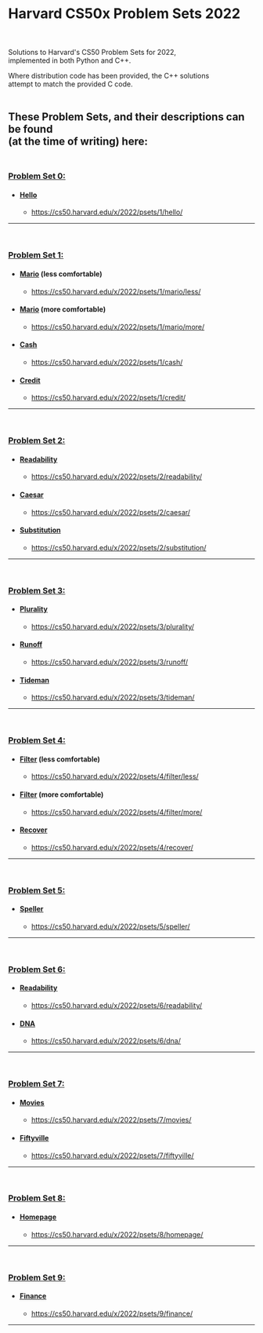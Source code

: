 # Harvard CS50x Problem Sets 2022 <br><br>

Solutions to Harvard's CS50 Problem Sets for 2022,<br>
implemented in both Python and C++.<br>

Where distribution code has been provided, the C++ solutions<br>
attempt to match the provided C code.<br><br>

These Problem Sets, and their descriptions can be found<br>
(at the time of writing) here: <br><br>
---

### <u>**Problem Set 0:**</u><br>
* #### <u>Hello</u><br>
    * <https://cs50.harvard.edu/x/2022/psets/1/hello/> 
      <br>
---
<br>

### <u>**Problem Set 1:**</u><br>
* #### <u>Mario</u> (less comfortable)<br>
    * <https://cs50.harvard.edu/x/2022/psets/1/mario/less/>
      <br>
* #### <u>Mario</u> (more comfortable)<br>
    * <https://cs50.harvard.edu/x/2022/psets/1/mario/more/> 
      <br>
* #### <u>Cash</u><br>
    * <https://cs50.harvard.edu/x/2022/psets/1/cash/> 
      <br>
* #### <u>Credit</u><br>
    * <https://cs50.harvard.edu/x/2022/psets/1/credit/> 
      <br>
---
<br>

### <u>**Problem Set 2:**</u><br>
* #### <u>Readability</u><br>
  * <https://cs50.harvard.edu/x/2022/psets/2/readability/> 
    <br>
* #### <u>Caesar</u><br>
  * <https://cs50.harvard.edu/x/2022/psets/2/caesar/> 
    <br>
* #### <u>Substitution</u><br>
  * <https://cs50.harvard.edu/x/2022/psets/2/substitution/> 
    <br>
---
<br>

### <u>**Problem Set 3:**</u><br>
* #### <u>Plurality</u><br>
  * <https://cs50.harvard.edu/x/2022/psets/3/plurality/> 
    <br>
* #### <u>Runoff</u><br>
  * <https://cs50.harvard.edu/x/2022/psets/3/runoff/> 
    <br>
* #### <u>Tideman</u><br>
  * <https://cs50.harvard.edu/x/2022/psets/3/tideman/> 
    <br>
---
<br>

### <u>**Problem Set 4:**</u><br>
* #### <u>Filter</u> (less comfortable)<br>
  * <https://cs50.harvard.edu/x/2022/psets/4/filter/less/> 
    <br>
* #### <u>Filter</u> (more comfortable)<br>
  * <https://cs50.harvard.edu/x/2022/psets/4/filter/more/> 
    <br>
* #### <u>Recover<br>
  * <https://cs50.harvard.edu/x/2022/psets/4/recover/>
    <br>
---
<br>

### <u>**Problem Set 5:**</u><br>
* #### <u>Speller<br>
  * <https://cs50.harvard.edu/x/2022/psets/5/speller/>
    <br>
---
<br>

### <u>**Problem Set 6:**</u><br>
* #### <u>Readability<br>
  * <https://cs50.harvard.edu/x/2022/psets/6/readability/>
    <br>
* #### <u>DNA<br>
  * <https://cs50.harvard.edu/x/2022/psets/6/dna/>
    <br>
---
<br>

### <u>**Problem Set 7:**</u><br>
* #### <u>Movies<br>
  * <https://cs50.harvard.edu/x/2022/psets/7/movies/>
    <br>
* #### <u>Fiftyville<br>
  * <https://cs50.harvard.edu/x/2022/psets/7/fiftyville/>
    <br>
---
<br>

### <u>**Problem Set 8:**</u><br>
* #### <u>Homepage<br>
  * <https://cs50.harvard.edu/x/2022/psets/8/homepage/>
    <br>
---
<br>

### <u>**Problem Set 9:**</u><br>
* #### <u>Finance<br>
  * <https://cs50.harvard.edu/x/2022/psets/9/finance/>
    <br>
---
